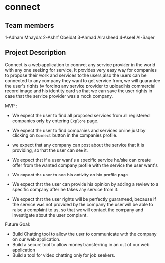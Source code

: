 # connect
## Team members
1-Adham Mhaydat
2-Ashrf Obeidat
3-Ahmad Alrasheed
4-Aseel Al-Saqer

## Project Description

Connect is a web application to connect any service provider in the world with any one seeking for service, It provides 
very easy way for companies to propose their work and services to the users,also the users can be connected to any company
they want to get service from, we will guarantee the user's rights by forcing any service provider to upload his commercial record image and his identity card so that we can save the user rights in case that the service provider was a mock company.


MVP : 

* We expect the user to find all proposed services from all registered companies only by entering `Explore` page.

* We expect the user to find companies and services online just by clicking on `Connect` button in the companies profile.

* we expect that any company can post about the service that it is providing, so that the user can see it.

* We expect that if a user want's a specific service he/she can create offer from the wanted company profile with the service the user want's

* We expect the user to see his activity on his profile page

* We expect that the user can provide his opinion by adding a review to a specific company after he takes any service from it.

* We expect that the user rights will be perfectly guaranteed, because if the service was not provided by the company the user will be able to raise a complaint to us, so that we will contact the company and investigate about the user complaint.

Future Goal:

* Build Chatting tool to allow the user to communicate with the company on our web application.
* Build a secure tool to allow money transferring in an out of our web application
* Build a tool for video chatting only for job seekers.
